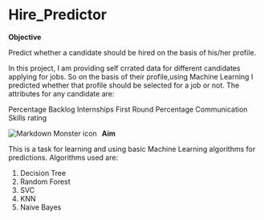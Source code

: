# Hire_Predictor
**Objective**

Predict whether a candidate should be hired on the basis of his/her profile.

In this project, I am providing self crrated data for different candidates applying for jobs. So on the basis of their profile,using Machine Learning I predicted whether that profile should be selected for a job or not. The attributes for any candidate are:

Percentage
Backlog
Internships
First Round Percentage
Communication Skills rating

<img src="markdownmonstericon.png"
     alt="Markdown Monster icon"
     style="float: left; margin-right: 10px;" />

**Aim**

This is a task for learning and using basic Machine Learning algorithms for predictions.
Algorithms used are:
1. Decision Tree
2. Random Forest
3. SVC
4. KNN
5. Naive Bayes


